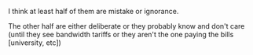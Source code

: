I think at least half of them are mistake or ignorance. 

The other half are either deliberate or they probably know and don't care (until they see bandwidth tariffs or they aren't the one paying the bills [university, etc])
